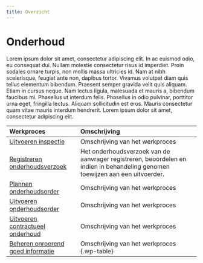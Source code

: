 ```yaml
---
title: Overzicht
---
```


# Onderhoud

Lorem ipsum dolor sit amet, consectetur adipiscing elit. In ac euismod odio, eu consequat dui. Nullam molestie consectetur risus id imperdiet. Proin sodales ornare turpis, non mollis massa ultricies id. Nam at nibh scelerisque, feugiat ante non, dapibus tortor. Vivamus volutpat diam quis tellus elementum bibendum. Praesent semper gravida velit quis aliquam. Etiam in cursus neque. Nam lectus ligula, malesuada et mauris a, bibendum faucibus mi. Phasellus ut interdum felis. Phasellus in odio pulvinar, porttitor urna eget, fringilla lectus. Aliquam sollicitudin est eros. Mauris consectetur quam vitae mauris interdum hendrerit. Lorem ipsum dolor sit amet, consectetur adipiscing elit.

Werkproces | Omschrijving
:--- | :---
[Uitvoeren inspectie](uitvoeren-inspectie.md) | Omschrijving van het werkproces
[Registreren onderhoudsverzoek](registreren-onderhoudsverzoek.md) | Het onderhoudsverzoek van de aanvrager registreren, beoordelen en indien in behandeling genomen toewijzen aan een uitvoerder.
[Plannen onderhoudsorder](plannen-onderhoudsorder.md) | Omschrijving van het werkproces
[Uitvoeren onderhoudsorder](uitvoeren-onderhoudsorder.md) | Omschrijving van het werkproces
[Uitvoeren contractueel onderhoud](uitvoeren-contractueel-onderhoud.md) | Omschrijving van het werkproces
[Beheren onroerend goed informatie](beheren-onroerend-goed-informatie.md) | Omschrijving van het werkproces {.wp-table}
